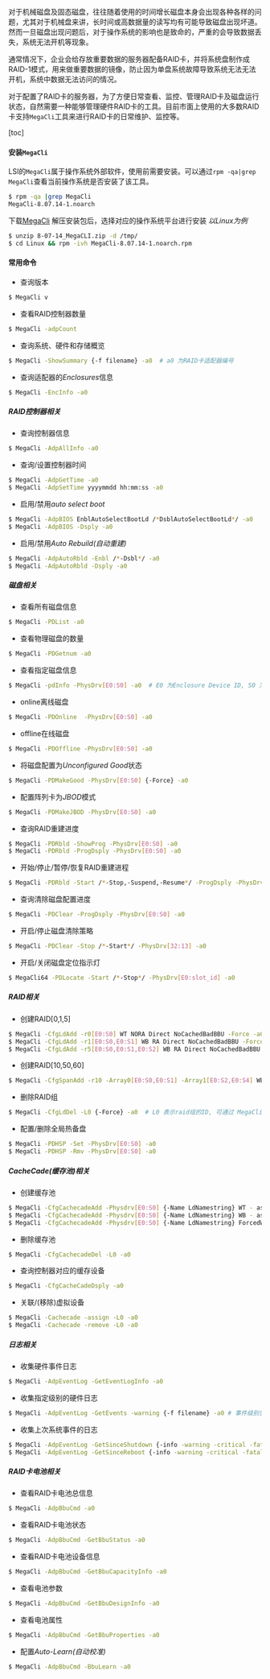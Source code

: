 对于机械磁盘及固态磁盘，往往随着使用的时间增长磁盘本身会出现各种各样的问题，尤其对于机械盘来讲，长时间或高数据量的读写均有可能导致磁盘出现坏道。然而一旦磁盘出现问题后，对于操作系统的影响也是致命的，严重的会导致数据丢失，系统无法开机等现象。  

通常情况下，企业会给存放重要数据的服务器配备RAID卡，并将系统盘制作成RAID-1模式，用来做重要数据的镜像，防止因为单盘系统故障导致系统无法无法开机，系统中数据无法访问的情况。  

对于配置了RAID卡的服务器，为了方便日常查看、监控、管理RAID卡及磁盘运行状态，自然需要一种能够管理硬件RAID卡的工具。目前市面上使用的大多数RAID卡支持`MegaCli`工具来进行RAID卡的日常维护、监控等。  

[toc]

#### 安装`MegaCli`
LSI的`MegaCli`属于操作系统外部软件，使用前需要安装。可以通过`rpm -qa|grep MegaCli`查看当前操作系统是否安装了该工具。
```bash
$ rpm -qa |grep MegaCli
MegaCli-8.07.14-1.noarch
```
下载[MegaCli](https://link.jianshu.com/?t=https://docs.broadcom.com/docs-and-downloads/raid-controllers/raid-controllers-common-files/8-07-14_MegaCLI.zip)
解压安装包后，选择对应的操作系统平台进行安装 *以Linux为例*
```bash
$ unzip 8-07-14_MegaCLI.zip -d /tmp/
$ cd Linux && rpm -ivh MegaCli-8.07.14-1.noarch.rpm
```

#### 常用命令
* 查询版本
```bash
$ MegaCli v
```
* 查看RAID控制器数量
```bash
$ MegaCli -adpCount
```
* 查询系统、硬件和存储概览
```bash
$ MegaCli -ShowSummary {-f filename} -a0  # a0 为RAID卡适配器编号
```
* 查询适配器的*Enclosures*信息
```bash
$ MegaCli -EncInfo -a0
```

##### RAID控制器相关
* 查询控制器信息
```bash
$ MegaCli -AdpAllInfo -a0
```
* 查询/设置控制器时间
```bash
$ MegaCli -AdpGetTime -a0
$ MegaCli -AdpSetTime yyyymmdd hh:mm:ss -a0
```
* 启用/禁用*auto select boot*
```bash
$ MegaCli -AdpBIOS EnblAutoSelectBootLd /*DsblAutoSelectBootLd*/ -a0
$ MegaCli -AdpBIOS -Dsply -a0
```
* 启用/禁用*Auto Rebuild(自动重建)*
```bash
$ MegaCli -AdpAutoRbld -Enbl /*-Dsbl*/ -a0
$ MegaCli -AdpAutoRbld -Dsply -a0
```

##### 磁盘相关
* 查看所有磁盘信息
```bash
$ MegaCli -PDList -a0
```
* 查看物理磁盘的数量
```bash
$ MegaCli -PDGetnum -a0
```
* 查看指定磁盘信息
```bash
$ MegaCli -pdInfo -PhysDrv[E0:S0] -a0  # E0 为Enclosure Device ID, S0 为磁盘的 Device Id
```
* online离线磁盘
```bash
$ MegaCli -PDOnline  -PhysDrv[E0:S0] -a0
```
* offline在线磁盘
```bash
$ MegaCli -PDOffline -PhysDrv[E0:S0] -a0
```
* 将磁盘配置为*Unconfigured Good*状态
```bash
$ MegaCli -PDMakeGood -PhysDrv[E0:S0] {-Force} -a0
```
* 配置阵列卡为*JBOD*模式
```bash
$ MegaCli -PDMakeJBOD -PhysDrv[E0:S0] -a0
```
* 查询RAID重建进度
```bash
$ MegaCli -PDRbld -ShowProg -PhysDrv[E0:S0] -a0 
$ MegaCli -PDRbld -ProgDsply -PhysDrv[E0:S0] -a0
```
* 开始/停止/暂停/恢复RAID重建进程
```bash
$ MegaCli -PDRbld -Start /*-Stop,-Suspend,-Resume*/ -ProgDsply -PhysDrv [E0:S0] -a0
```
* 查询清除磁盘配置进度
```bash
$ MegaCli -PDClear -ProgDsply -PhysDrv[E0:S0] -a0
```
* 开启/停止磁盘清除策略
```bash
$ MegaCli -PDClear -Stop /*-Start*/ -PhysDrv[32:13] -a0
```
* 开启/关闭磁盘定位指示灯
```bash
$ MegaCli64 -PDLocate -Start /*-Stop*/ -PhysDrv[E0:slot_id] -a0
```








##### RAID相关
* 创建RAID[0,1,5]
```bash
$ MegaCli -CfgLdAdd -r0[E0:S0] WT NORA Direct NoCachedBadBBU -Force -a0  # r0 表示raid级别为0
$ MegaCli -CfgLdAdd -r1[E0:S0,E0:S1] WB RA Direct NoCachedBadBBU -Force -a0
$ MegaCli -CfgLdAdd -r5[E0:S0,E0:S1,E0:S2] WB RA Direct NoCachedBadBBU -Force -a0
```
* 创建RAID[10,50,60]
```bash
$ MegaCli -CfgSpanAdd -r10 -Array0[E0:S0,E0:S1] -Array1[E0:S2,E0:S4] WB RA Direct NoCachedBadBBU -a0
```
* 删除RAID组
```bash
$ MegaCli -CfgLdDel -L0 {-Force} -a0  # L0 表示raid组的ID, 可通过 MegaCli -CfgDsply -a0 | grep -i "^Virtual Drive:"查询
```
* 配置/删除全局热备盘
```bash
$ MegaCli -PDHSP -Set -PhysDrv[E0:S0] -a0
$ MegaCli -PDHSP -Rmv -PhysDrv[E0:S0] -a0
```




##### CacheCade(缓存池)相关
* 创建缓存池
```bash
$ MegaCli -CfgCachecadeAdd -Physdrv[E0:S0] {-Name LdNamestring} WT - assign -L0 -a0
$ MegaCli -CfgCachecadeAdd -Physdrv[E0:S0] {-Name LdNamestring} WB - assign -L1 -a0
$ MegaCli -CfgCachecadeAdd -Physdrv[E0:S0] {-Name LdNamestring} ForcedWB - assign -L1 -a0
```
* 删除缓存池
```bash
$ MegaCli -CfgCachecadeDel -L0 -a0
```
* 查询控制器对应的缓存设备
```bash
$ MegaCli -CfgCacheCadeDsply -a0
```
* 关联/(移除)虚拟设备
```bash
$ MegaCli -Cachecade -assign -L0 -a0
$ MegaCli -Cachecade -remove -L0 -a0
```


##### 日志相关
* 收集硬件事件日志
```bash
$ MegaCli -AdpEventLog -GetEventLogInfo -a0
```
* 收集指定级别的硬件日志
```bash
$ MegaCli -AdpEventLog -GetEvents -warning {-f filename} -a0 # 事件级别包含 info、warning、critical、fatal
```
* 收集上次系统事件的日志
```bash
$ MegaCli -AdpEventLog -GetSinceShutdown {-info -warning -critical -fatal} {-f <fileName>} -a0
$ MegaCli -AdpEventLog -GetSinceReboot {-info -warning -critical -fatal} {-f <fileName>} -a0 
```

##### RAID卡电池相关
* 查看RAID卡电池总信息
```bash
$ MegaCli -AdpBbuCmd -a0
```
* 查看RAID卡电池状态
```bash
$ MegaCli -AdpBbuCmd -GetBbuStatus -a0
```
* 查看RAID卡电池设备信息
```bash
$ MegaCli -AdpBbuCmd -GetBbuCapacityInfo -a0
```
* 查看电池参数
```bash
$ MegaCli -AdpBbuCmd -GetBbuDesignInfo -a0
```
* 查看电池属性
```bash
$ MegaCli -AdpBbuCmd -GetBbuProperties -a0
```
* 配置*Auto-Learn(自动校准)*
```bash
$ MegaCli -AdpBbuCmd -BbuLearn -a0
```



